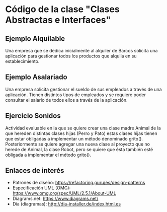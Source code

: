 # Código de la clase "Clases Abstractas e Interfaces"

## Ejemplo Alquilable

Una empresa que se dedica inicialmente al alquiler de Barcos solicita una aplicación para gestionar todos los productos que alquila en su establecimiento.

## Ejemplo Asalariado

Una empresa solicita gestionar el sueldo de sus empleados a través de una aplicación. Tienen distintos tipos de empleados y se requiere poder consultar el salario de todos ellos a través de la aplicación.

## Ejercicio Sonidos

Actividad evaluable en la que se quiere crear una clase madre Animal de la que hereden distintas clases hijas (Perro y Pato) estas clases hijas tienen que estar obligadas a implementar un método denominado grito(). Posteriormente se quiere agregar una nueva clase al proyecto que no herede de Animal, la clase Robot, pero se quiere que ésta también esté obligada a implementar el método grito().

## Enlaces de interés

- Patrones de diseño: https://refactoring.guru/es/design-patterns
- Especificación UML (OMG): https://www.omg.org/spec/UML/2.5.1/About-UML
- Diagrams.net: https://www.diagrams.net/
- Dia (diagramas): http://dia-installer.de/index.html.es
